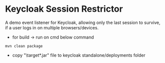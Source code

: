 # Keycloak Session Restrictor

A demo event listener for Keycloak, allowing only the last session to survive, if a user logs in on multiple browsers/devices.



 - for build -> run on cmd below command


```
mvn clean package
```

 - copy "\target\*.jar" file to keycloak standalone/deployments folder
 